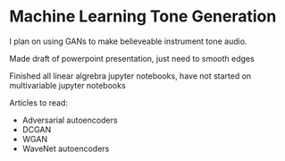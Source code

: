 # Machine Learning Tone Generation
I plan on using GANs to make believeable instrument tone audio.

Made draft of powerpoint presentation, just need to smooth edges

Finished all linear algrebra jupyter notebooks, have not started on multivariable jupyter notebooks

Articles to read:
 - Adversarial autoencoders
 - DCGAN
 - WGAN
 - WaveNet autoencoders

